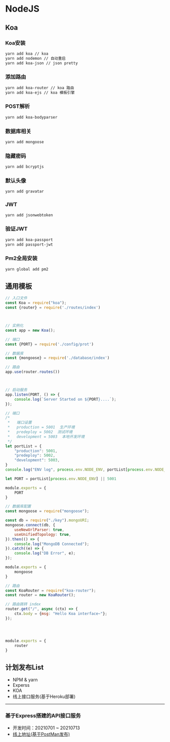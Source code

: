 # NodeJS

## Koa

### Koa安装
```bash
yarn add koa // koa
yarn add nodemon // 自动重启
yarn add koa-json // json pretty
```

### 添加路由
```bash
yarn add koa-router // koa 路由
yarn add koa-ejs // koa 模板引擎
```

### POST解析
```bash
yarn add koa-bodyparser
```

### 数据库相关
```bash
yarn add mongoose
```

### 隐藏密码
```bash
yarn add bcryptjs
```

### 默认头像
```bash
yarn add gravatar
```

### JWT
```bash
yarn add jsonwebtoken
```

### 验证JWT
```bash
yarn add koa-passport
yarn add passport-jwt
```

### Pm2全局安装
```bash
yarn global add pm2
```


## 通用模板
```javascript
// 入口文件
const Koa = require("koa");
const {router} = require('./routes/index')



// 实例化
const app = new Koa();

// 端口
const {PORT} = require('./config/prot')

// 数据库
const {mongoose} = require('./database/index')

// 路由
app.use(router.routes())



// 启动服务
app.listen(PORT, () => {
	console.log(`Server Started on ${PORT}....`);
});

```
```javascript
// 端口
/*
 *   端口设置
 *   production = 5001  生产环境
 *   predeploy = 5002  测试环境
 *   development = 5003  本地开发环境
 */
let portList = {
	"production": 5001,
	"predeploy": 5002,
	"development": 5003,
}
console.log("ENV log", process.env.NODE_ENV, portList[process.env.NODE_ENV]);

let PORT = portList[process.env.NODE_ENV] || 5001

module.exports = {
	PORT
}

```
```javascript
// 数据库配置
const mongoose = require("mongoose");

const db = require("./key").mongoURI;
mongoose.connect(db, {
	useNewUrlParser: true,
	useUnifiedTopology: true,
}).then(() => {
	console.log("MongoDB Connected");
}).catch((e) => {
	console.log("DB Error", e);
});

module.exports = {
	mongoose
}

```
```javascript
// 路由
const KoaRouter = require("koa-router");
const router = new KoaRouter();

// 路由跳转 index
router.get("/", async (ctx) => {
	ctx.body = {msg: "Hello Koa interface~"};
});




module.exports = {
	router
}

```


## 计划发布List

- NPM & yarn
- Experss
- KOA
- 线上接口服务(基于Heroku部署)

--- 
### 基于Express搭建的API接口服务
- 开发时间：20210701 ~ 20210713
- [线上地址(基于PostMan发布)](https://documenter.getpostman.com/view/3694200/TzmBCZRp#a864a0c1-b6f8-46a7-932e-2e0a509386dd)
